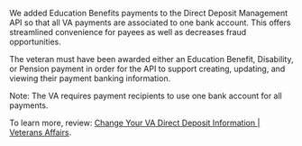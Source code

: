We added Education Benefits payments to the Direct Deposit Management API so that all VA payments are associated to one bank account. This offers streamlined convenience for payees as well as decreases fraud opportunities.

The veteran must have been awarded either an Education Benefit, Disability, or Pension payment in order for the API to support creating, updating, and viewing their payment banking information.

Note: The VA requires payment recipients to use one bank account for all payments. 

To learn more, review: [Change Your VA Direct Deposit Information | Veterans Affairs](https://www.va.gov/change-direct-deposit/). 
